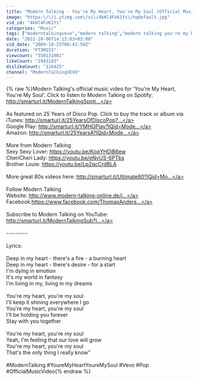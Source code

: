 ```yaml
---
title: "Modern Talking - You're My Heart, You're My Soul (Official Music Video)"
image: "https:\/\/i.ytimg.com\/vi\/4kHl4FoK1Ys\/hqdefault.jpg"
vid_id: "4kHl4FoK1Ys"
categories: "Music"
tags: ["moderntalkingvevo","modern talking","modern talking you're my heart you're my soul"]
date: "2021-10-06T14:13:03+03:00"
vid_date: "2009-10-25T06:41:59Z"
duration: "PT3M15S"
viewcount: "550131081"
likeCount: "1943183"
dislikeCount: "116425"
channel: "ModernTalkingVEVO"
---
```

{% raw %}Modern Talking's official music video for 'You're My Heart, You're My Soul'. Click to listen to Modern Talking on Spotify: <a rel="nofollow" target="blank" href="http://smarturl.it/ModernTalkingSpoti...">http://smarturl.it/ModernTalkingSpoti...</a><br /><br />As featured on 25 Years of Disco Pop. Click to buy the track or album via iTunes: <a rel="nofollow" target="blank" href="http://smarturl.it/25YearsOfDiscoPop?...">http://smarturl.it/25YearsOfDiscoPop?...</a><br />Google Play: <a rel="nofollow" target="blank" href="http://smarturl.it/YMHGPlay?IQid=Mode...">http://smarturl.it/YMHGPlay?IQid=Mode...</a><br />Amazon: <a rel="nofollow" target="blank" href="http://smarturl.it/25YearsA?IQid=Mode...">http://smarturl.it/25YearsA?IQid=Mode...</a><br /><br />More from Modern Talking<br />Sexy Sexy Lover: <a rel="nofollow" target="blank" href="https://youtu.be/KoqYHDiB6ew">https://youtu.be/KoqYHDiB6ew</a><br />CheriCheri Lady: <a rel="nofollow" target="blank" href="https://youtu.be/eNvUS-6PTbs">https://youtu.be/eNvUS-6PTbs</a><br />Brother Louie: <a rel="nofollow" target="blank" href="https://youtu.be/Lp2qcCrdBLA">https://youtu.be/Lp2qcCrdBLA</a><br /><br />More great 80s videos here: <a rel="nofollow" target="blank" href="http://smarturl.it/Ultimate80?IQid=Mo...">http://smarturl.it/Ultimate80?IQid=Mo...</a><br /><br />Follow Modern Talking<br />Website: <a rel="nofollow" target="blank" href="http://www.modern-talking-online.de/i...">http://www.modern-talking-online.de/i...</a><br />Facebook:<a rel="nofollow" target="blank" href="https://www.facebook.com/ThomasAnders...">https://www.facebook.com/ThomasAnders...</a><br /><br />Subscribe to Modern Talking on YouTube: <a rel="nofollow" target="blank" href="http://smarturl.it/ModernTalkingSub?I...">http://smarturl.it/ModernTalkingSub?I...</a><br /><br />---------<br /><br />Lyrics:<br /><br />Deep in my heart - there's a fire - a burning heart<br />Deep in my heart - there's desire - for a start<br />I'm dying in emotion<br />It's my world in fantasy<br />I'm living in my, living in my dreams<br /><br />You're my heart, you're my soul<br />I'll keep it shining everywhere I go<br />You're my heart, you're my soul<br />I'll be holding you forever<br />Stay with you together<br /><br />You're my heart, you're my soul<br />Yeah, I'm feeling that our love will grow<br />You're my heart, you're my soul<br />That's the only thing I really know&quot;<br /><br />#ModernTalking #YoureMyHeartYoureMySoul #Vevo #Pop #OfficialMusicVideo{% endraw %}
